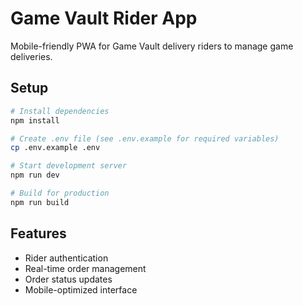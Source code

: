 # Game Vault Rider App

Mobile-friendly PWA for Game Vault delivery riders to manage game deliveries.

## Setup

```bash
# Install dependencies
npm install

# Create .env file (see .env.example for required variables)
cp .env.example .env

# Start development server
npm run dev

# Build for production
npm run build
```

## Features

- Rider authentication
- Real-time order management
- Order status updates
- Mobile-optimized interface
